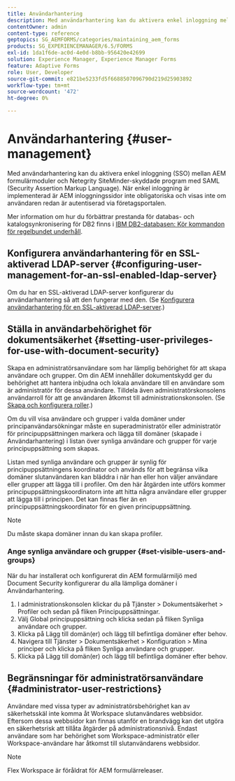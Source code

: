 ```yaml
---
title: Användarhantering
description: Med användarhantering kan du aktivera enkel inloggning mellan AEM formulärmoduler och Netegrity SiteMinder-skyddade program med SAML. Det här dokumentet innehåller mer information om användarhantering.
contentOwner: admin
content-type: reference
geptopics: SG_AEMFORMS/categories/maintaining_aem_forms
products: SG_EXPERIENCEMANAGER/6.5/FORMS
exl-id: 1da1f6de-ac0d-4e0d-b8bb-956420e42699
solution: Experience Manager, Experience Manager Forms
feature: Adaptive Forms
role: User, Developer
source-git-commit: e821be5233fd5f6688507096790d219d25903892
workflow-type: tm+mt
source-wordcount: '472'
ht-degree: 0%

---
```


# Användarhantering {#user-management}

Med användarhantering kan du aktivera enkel inloggning (SSO) mellan AEM formulärmoduler och Netegrity SiteMinder-skyddade program med SAML (Security Assertion Markup Language). När enkel inloggning är implementerad är AEM inloggningssidor inte obligatoriska och visas inte om användaren redan är autentiserad via företagsportalen.

Mer information om hur du förbättrar prestanda för databas- och katalogsynkronisering för DB2 finns i [IBM DB2-databasen: Kör kommandon för regelbundet underhåll](/help/forms/using/admin-help/ibm-db2-database-running-commands.md#ibm-db2-database-running-commands-for-regular-maintenance).

## Konfigurera användarhantering för en SSL-aktiverad LDAP-server {#configuring-user-management-for-an-ssl-enabled-ldap-server}

Om du har en SSL-aktiverad LDAP-server konfigurerar du användarhantering så att den fungerar med den. (Se [Konfigurera användarhantering för en SSL-aktiverad LDAP-server](/help/forms/using/admin-help/configure-user-management-ssl-enabled.md#configure-user-management-for-an-ssl-enabled-ldap-server).)

## Ställa in användarbehörighet för dokumentsäkerhet {#setting-user-privileges-for-use-with-document-security}

Skapa en administratörsanvändare som har lämplig behörighet för att skapa användare och grupper. Om din AEM innehåller dokumentskydd ger du behörighet att hantera inbjudna och lokala användare till en användare som är administratör för dessa användare. Tilldela även administratörskonsolens användarroll för att ge användaren åtkomst till administrationskonsolen. (Se [Skapa och konfigurera roller](/help/forms/using/admin-help/creating-configuring-roles.md#creating-and-configuring-roles).)

Om du vill visa användare och grupper i valda domäner under principanvändarsökningar måste en superadministratör eller administratör för principuppsättningen markera och lägga till domäner (skapade i Användarhantering) i listan över synliga användare och grupper för varje principuppsättning som skapas.

Listan med synliga användare och grupper är synlig för principuppsättningens koordinator och används för att begränsa vilka domäner slutanvändaren kan bläddra i när han eller hon väljer användare eller grupper att lägga till i profiler. Om den här åtgärden inte utförs kommer principuppsättningskoordinatorn inte att hitta några användare eller grupper att lägga till i principen. Det kan finnas fler än en principuppsättningskoordinator för en given principuppsättning.

>[!NOTE]
>
>Du måste skapa domäner innan du kan skapa profiler.

### Ange synliga användare och grupper {#set-visible-users-and-groups}

När du har installerat och konfigurerat din AEM formulärmiljö med Document Security konfigurerar du alla lämpliga domäner i Användarhantering.

1. I administrationskonsolen klickar du på Tjänster > Dokumentsäkerhet > Profiler och sedan på fliken Principuppsättningar.
1. Välj Global principuppsättning och klicka sedan på fliken Synliga användare och grupper.
1. Klicka på Lägg till domän(er) och lägg till befintliga domäner efter behov.
1. Navigera till Tjänster > Dokumentsäkerhet > Konfiguration > Mina principer och klicka på fliken Synliga användare och grupper.
1. Klicka på Lägg till domän(er) och lägg till befintliga domäner efter behov.

## Begränsningar för administratörsanvändare {#administrator-user-restrictions}

Användare med vissa typer av administratörsbehörighet kan av säkerhetsskäl inte komma åt Workspace slutanvändares webbsidor. Eftersom dessa webbsidor kan finnas utanför en brandvägg kan det utgöra en säkerhetsrisk att tillåta åtgärder på administrationsnivå. Endast användare som har behörighet som Workspace-administratör eller Workspace-användare har åtkomst till slutanvändarens webbsidor.

>[!NOTE]
>
>Flex Workspace är föråldrat för AEM formulärreleaser.
